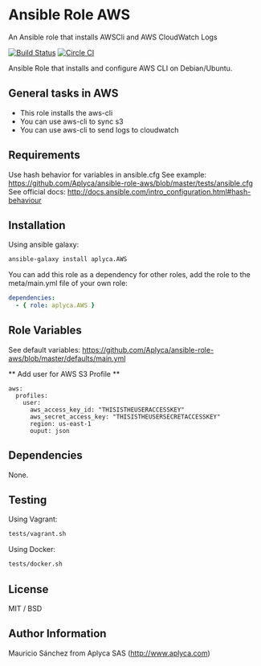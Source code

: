 Ansible Role AWS
================

An Ansible role that installs AWSCli and AWS CloudWatch Logs

[![Build Status](https://travis-ci.org/Aplyca/ansible-role-aws.svg?branch=master)](https://travis-ci.org/Aplyca/ansible-role-aws)
[![Circle CI](https://circleci.com/gh/Aplyca/ansible-role-aws.svg?style=svg)](https://circleci.com/gh/Aplyca/ansible-role-aws)

Ansible Role that installs and configure AWS CLI on Debian/Ubuntu.

General tasks in AWS
------------
- This role installs the aws-cli
- You can use aws-cli to sync s3
- You can use aws-cli to send logs to cloudwatch

Requirements
------------

Use hash behavior for variables in ansible.cfg
See example: https://github.com/Aplyca/ansible-role-aws/blob/master/tests/ansible.cfg
See official docs: http://docs.ansible.com/intro_configuration.html#hash-behaviour

Installation
------------

Using ansible galaxy:
```bash
ansible-galaxy install aplyca.AWS
```
You can add this role as a dependency for other roles, add the role to the meta/main.yml file of your own role:
```yaml
dependencies:
  - { role: aplyca.AWS }
```

Role Variables
--------------
See default variables: https://github.com/Aplyca/ansible-role-aws/blob/master/defaults/main.yml


** Add user for AWS S3 Profile **
```
aws:
  profiles:
    user:
      aws_access_key_id: "THISISTHEUSERACCESSKEY"
      aws_secret_access_key: "THISISTHEUSERSECRETACCESSKEY"
      region: us-east-1
      ouput: json
```
Dependencies
------------

None.

Testing
-------
Using Vagrant:

```bash
tests/vagrant.sh
```
Using Docker:

```bash
tests/docker.sh
```

License
-------

MIT / BSD

Author Information
------------------

Mauricio Sánchez from Aplyca SAS (http://www.aplyca.com)
